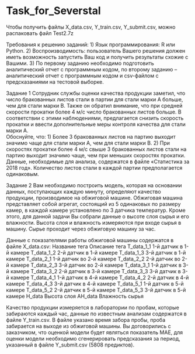 # Task_for_Severstal
Чтобы получить файлы X_data.csv, Y_train.csv, Y_submit.csv, можно распаковать файл Test2.7z

Требования к решению заданий:
    1) Язык программирования: R или Python. 
    2) Воспроизводимость: пользователь Вашего решения должен иметь возможность запустить Ваш код и получить результаты схожие с Вашими.
    3) По первому заданию необходимо подготовить аналитический отчет с программным кодом, по второму заданию – аналитический отчет с программным кодом и csv-файлом с предсказаниями на тестовой выборке.
    
Задание 1
Сотрудник службы оценки качества продукции заметил, что число бракованных листов стали в партии для стали марки A больше, чем для стали марки B. Также он обратил внимание, что при средней скорости прокатки более 4 м/с число бракованных листов больше. В соответствии с этими наблюдениями, предлагается снизить скорость прокатки и ввести дополнительные меры контроля качества для стали марки A.  
Обоснуйте, что:
    1) Более 3 бракованных листов на партию выходит значимо чаще для стали марки А, чем для стали марки B.
    2) При скоростях прокатки более 4 м/с свыше 3 бракованных листов стали на партию выходит значимо чаще, чем при меньших скоростях прокатки. 
Данные, необходимые для анализа, содержатся в файле «Статистика за 2018 год». Количество листов стали в каждой партии предполагается одинаковым. 

Задание 2
Вам необходимо построить модель, которая на основании данных, поступающих каждую минуту, определяют качество продукции, производимое на обжиговой машине.
Обжиговая машина представляет собой агрегат, состоящий из 5 одинаковых по размеру камер, в каждой камере установлено по 3 датчика температур. Кроме этого, для данной задачи Вы собрали данные о высоте слоя сырья и его влажности. Высота слоя и влажность измеряются при входе сырья в машину. Сырье проходит через обжиговую машину за час.

Данные с показателями работы обжиговой машины содержатся в файле X_data.csv:
Название тега
Описание тега
T_data_1_1
1-й датчик в 1-й камере
T_data_1_2
2-й датчик в 1-й камере
T_data_1_3
3-й датчик в 1-й камере
T_data_2_1
1-й датчик во 2-й камере
T_data_2_2
2-й датчик во 2-й камере
T_data_2_3
3-й датчик во 2-й камере
T_data_3_1
1-й датчик в 3-й камере
T_data_3_2
2-й датчик в 3-й камере
T_data_3_3
3-й датчик в 3-й камере
T_data_4_1
1-й датчик в 4-й камере
T_data_4_2
2-й датчик в 4-й камере
T_data_4_3
3-й датчик в 4-й камере
T_data_5_1
1-й датчик в 5-й камере
T_data_5_2
2-й датчик в 5-й камере
T_data_5_3
3-й датчик в 5-й камере
H_data
Высота слоя
AH_data
Влажность сырья

Качество продукции измеряется в лаборатории по пробам, которые забираются каждый час, данные по известным анализам содержатся в файле Y_train.csv. В файле указано время забора пробы, проба забирается на выходе из обжиговой машины.
Вы договорились с заказчиком, что оценкой модели будет являться показатель MAE, для оценки модели необходимо сгенерировать предсказания за период, указанный в файле Y_submit.csv (5808 предиктов).

